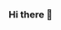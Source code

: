 ### Hi there 👋

<!--
**Arag0rn/Arag0rn** is a ✨ _special_ ✨ repository because its `README.md` (this file) appears on your GitHub profile.

(http://github-profile-summary-cards.vercel.app/api/cards/repos-per-language?username={Arag0rn}&theme={dark}&exclude={exclude})

- 🔭 I’m currently working on ...
- 🌱 I’m currently learning ...
- 👯 I’m looking to collaborate on ...
- 🤔 I’m looking for help with ...
- 💬 Ask me about ...
- 📫 How to reach me: ...
- 😄 Pronouns: ...
- ⚡ Fun fact: ...
-->
